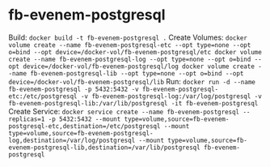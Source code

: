 # fb-evenem-postgresql
Build:
``
docker build -t fb-evenem-postgresql .
``
Create Volumes:
``
docker volume create --name fb-evenem-postgresql-etc --opt type=none --opt o=bind --opt device=/docker-vol/fb-evenem-postgresql/etc
docker volume create --name fb-evenem-postgresql-log --opt type=none --opt o=bind --opt device=/docker-vol/fb-evenem-postgresql/log
docker volume create --name fb-evenem-postgresql-lib --opt type=none --opt o=bind --opt device=/docker-vol/fb-evenem-postgresql/lib
``
Run:
``
docker run -d --name fb-evenem-postgresql -p 5432:5432 -v fb-evenem-postgresql-etc:/etc/postgresql -v fb-evenem-postgresql-log:/var/log/postgresql -v fb-evenem-postgresql-lib:/var/lib/postgresql -it fb-evenem-postgresql
``
Create Service:
``
docker service create --name fb-evenem-postgresql --replicas=1 -p 5432:5432 --mount type=volume,source=fb-evenem-postgresql-etc,destination=/etc/postgresql --mount type=volume,source=fb-evenem-postgresql-log,destination=/var/log/postgresql --mount type=volume,source=fb-evenem-postgresql-lib,destination=/var/lib/postgresql fb-evenem-postgresql
``

